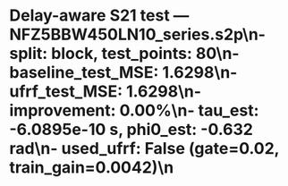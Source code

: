 # Delay-aware S21 test — NFZ5BBW450LN10_series.s2p\n- split: block, test_points: 80\n- baseline_test_MSE: 1.6298\n- ufrf_test_MSE: 1.6298\n- improvement: 0.00%\n- tau_est: -6.0895e-10 s, phi0_est: -0.632 rad\n- used_ufrf: False (gate=0.02, train_gain=0.0042)\n